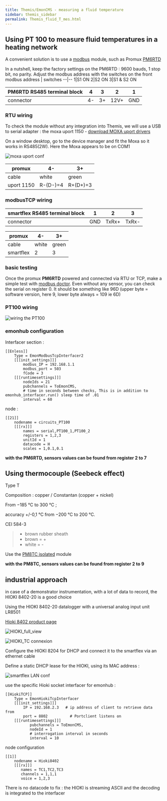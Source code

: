 ```yaml
---
title: Themis/EmonCMS - measuring a fluid temperature
sidebar: themis_sidebar
permalink: Themis_fluid_T_mes.html
---
```

## Using PT 100 to measure fluid temperatures in a heating network

A convenient solution is to use a [modbus](http://www.simplymodbus.ca/exceptions.htm) module, such as Promux [PM6RTD](https://www.proconel.com/product/pm6rtd-6-rtd-input-module/)

In a nutshell, keep the factory settings on the PM6RTD : 9600 bauds, 1 stop bit, no parity. Adjust the modbus address with the switches on the front
modbus address | switches
--|--
1|S1 ON
2|S2 ON 
3|S1 & S2 ON 

PM6RTD RS485 terminal block|4|3|2|1
--|--|--|--|--
connector|4-|3+|12V+|GND

### RTU wiring

To check the module without any integration into Themis, we will use a USB to serial adapter : the moxa uport 1150 - [download MOXA uport drivers](https://www.moxa.com/en/products/industrial-edge-connectivity/usb-to-serial-converters-usb-hubs/secure-routers/uport-1000-series#resources)

On a window desktop, go to the device manager and fit the Moxa so it works in RS485(2W). Here the Moxa appears to be on COM1

![moxa uport conf](uport_conf.png)

promux|4-|3+
--|--|--
cable|white|green
uport 1150|R-(D-)=4|R+(D+)=3

### modbusTCP wiring

smartflex RS485 terminal block|1|2|3
--|--|--|--
connector|GND|TxRx+|TxRx-

promux|4-|3+
--|--|--
cable|white|green
smartflex|2|3

### basic testing

Once the promux **PM6RTD** powered and connected via RTU or TCP, make a simple test with [modbus doctor](http://www.kscada.com/modbusdoctor.html). Even without any sensor, you can check the serial on register 0. It should be something like 96D (upper byte = software version, here 9, lower byte always = 109 ie 6D) 

### PT100 wiring

![wiring the PT100](PT_con.jpg)

### emonhub configuration
Interfacer section :
```
[[Enless]]
    Type = EmonModbusTcpInterfacer2
    [[[init_settings]]]
        modbus_IP = 192.168.1.1
        modbus_port = 503
        fCode = 3
    [[[runtimesettings]]]
        nodeIds = 21
        pubchannels = ToEmonCMS,
        # time in seconds between checks, This is in addition to emonhub_interfacer.run() sleep time of .01
        interval = 60
```
node :
```
[[21]]
    nodename = circuits_PT100
    [[[rx]]]
        names = serial,PT100_1,PT100_2
        registers = 1,2,3
        unitId = 1
        datacode = H
        scales = 1,0.1,0.1
```
**with the PM6RTD, sensors values can be found from register 2 to 7**

## Using thermocouple (Seebeck effect)

Type T

Composition : copper / Constantan (copper + nickel)

From −185 °C to 300 °C ;

accuracy  +/-0,1 °C from −200 °C to 200 °C.

CEI 584-3  
> - brown rubber sheath
> - brown = +
> - white = -

Use the [PM8TC isolated](https://www.proconel.com/product/pm8tc-iso-8-thermocouple-input-module-isolated/) module

**with the PM8TC, sensors values can be found from register 2 to 9**

## industrial approach

in case of a demonstrator instrumentation, with a lot of data to record, the HIOKI 8402-20 is a good choice

Using the HIOKI 8402-20 datalogger with a universal analog input unit LR8501

[Hioki 8402 product page](https://www.hioki.com/en/products/detail/?product_key=5613)

![HIOKI_full_view](HIOKI8402.jpg)

![HIOKI_TC connexion](HIOKI_connect_TC.jpg)

Configure the HIOKI 8204 for DHCP and connect it to the smartflex via an ethernet cable

Define a static DHCP lease for the HIOKI, using its MAC address :

![smartflex LAN conf](HIOKI_smartflex_LAN_conf.jpg)

use the specific Hioki socket interfacer for emonhub :

```
[[HiokiTCP]]  
    Type = EmonHiokiTcpInterfacer
    [[[init_settings]]]
	    IP = 192.168.2.3   # ip address of client to retrieve data from
	    port = 8802          # Portclient listens on
    [[[runtimesettings]]]
           pubchannels = ToEmonCMS,
           nodeId = 1
           # interrogation interval in seconds 
           interval = 10
```

node configuration

```
[[1]]
    nodename = Hioki8402
    [[[rx]]]
       names = TC1,TC2,TC3
       channels = 1,1,1
       voice = 1,2,3
```

There is no datacode to fix : the HIOKI is streaming ASCII and the decoding is integrated to the interfacer
